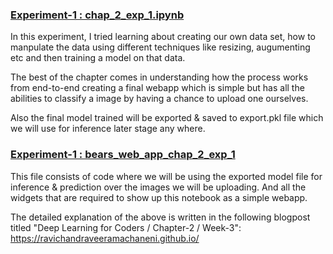 <u><h3>Experiment-1 : chap_2_exp_1.ipynb</h3></u>

In this experiment, I tried learning about creating our own data set, how to manpulate the data using different techniques like resizing, augumenting etc and then training a model on that data.

The best of the chapter comes in understanding how the process works from end-to-end creating a final webapp which is simple but has all the abilities to classify a image by having a chance to upload one ourselves. 

Also the final model trained will be exported & saved to export.pkl file which we will use for inference later stage any where. 

<u><h3>Experiment-1 : bears_web_app_chap_2_exp_1</h3></u>

This file consists of code where we will be using the exported model file for inference & prediction over the images we will be uploading. And all the widgets that are required to show up this notebook as a simple webapp. 

The detailed explanation of the above is written in the following blogpost titled "Deep Learning for Coders / Chapter-2 / Week-3": https://ravichandraveeramachaneni.github.io/
